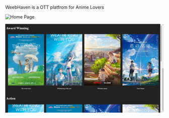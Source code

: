 WeebHaven is a OTT platfrom for Anime Lovers


![Home Page](./homepage.png)



![Home Page](./list_view.png)
